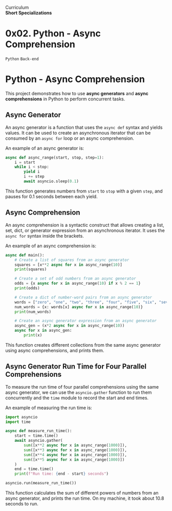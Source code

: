 Curriculum <br>
**Short Specializations** <br>

# 0x02. Python - Async Comprehension

`Python` `Back-end`

# Python - Async Comprehension

This project demonstrates how to use **async generators** and **async comprehensions** in Python to perform concurrent tasks.

## Async Generator

An async generator is a function that uses the `async def` syntax and yields values. It can be used to create an asynchronous iterator that can be consumed by an `async for` loop or an async comprehension.

An example of an async generator is:

```python
async def async_range(start, stop, step=1):
    i = start
    while i < stop:
        yield i
        i += step
        await asyncio.sleep(0.1)
```

This function generates numbers from `start` to `stop` with a given `step`, and pauses for 0.1 seconds between each yield.

## Async Comprehension

An async comprehension is a syntactic construct that allows creating a list, set, dict, or generator expression from an asynchronous iterator. It uses the `async for` syntax inside the brackets.

An example of an async comprehension is:

```python
async def main():
    # Create a list of squares from an async generator
    squares = [x**2 async for x in async_range(10)]
    print(squares)

    # Create a set of odd numbers from an async generator
    odds = {x async for x in async_range(10) if x % 2 == 1}
    print(odds)

    # Create a dict of number-word pairs from an async generator
    words = ["zero", "one", "two", "three", "four", "five", "six", "seven", "eight", "nine"]
    num_words = {x: words[x] async for x in async_range(10)}
    print(num_words)

    # Create an async generator expression from an async generator
    async_gen = (x*2 async for x in async_range(10))
    async for x in async_gen:
        print(x)
```

This function creates different collections from the same async generator using async comprehensions, and prints them.

## Async Generator Run Time for Four Parallel Comprehensions

To measure the run time of four parallel comprehensions using the same async generator, we can use the `asyncio.gather` function to run them concurrently and the `time` module to record the start and end times.

An example of measuring the run time is:

```python
import asyncio
import time

async def measure_run_time():
    start = time.time()
    await asyncio.gather(
        sum([x**2 async for x in async_range(1000)]),
        sum([x**3 async for x in async_range(1000)]),
        sum([x**4 async for x in async_range(1000)]),
        sum([x**5 async for x in async_range(1000)])
    )
    end = time.time()
    print(f"Run time: {end - start} seconds")

asyncio.run(measure_run_time())
```

This function calculates the sum of different powers of numbers from an async generator, and prints the run time. On my machine, it took about 10.8 seconds to run.
